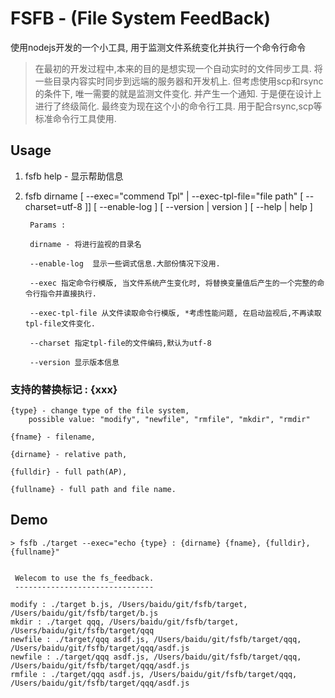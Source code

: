 

# FSFB - (File System FeedBack)


使用nodejs开发的一个小工具, 用于监测文件系统变化并执行一个命令行命令

> 在最初的开发过程中,本来的目的是想实现一个自动实时的文件同步工具. 将一些目录内容实时同步到远端的服务器和开发机上. 但考虑使用scp和rsync的条件下, 唯一需要的就是监测文件变化. 并产生一个通知. 于是便在设计上进行了终级简化. 最终变为现在这个小的命令行工具. 用于配合rsync,scp等标准命令行工具使用.


## Usage

1. fsfb help - 显示帮助信息
	
	
2. fsfb dirname [ --exec="commend Tpl" | --exec-tpl-file="file path" [ --charset=utf-8 ]] [ --enable-log ] [ --version | version ] [ --help | help ]

		Params :

		dirname - 将进行监视的目录名

		--enable-log  显示一些调式信息.大部份情况下没用.
		
		--exec 指定命令行模版, 当文件系统产生变化时, 将替换变量值后产生的一个完整的命令行指令并直接执行.
		
		--exec-tpl-file 从文件读取命令行模版, *考虑性能问题, 在启动监视后,不再读取tpl-file文件变化.
		
		--charset 指定tpl-file的文件编码,默认为utf-8
		
		--version 显示版本信息

### 支持的替换标记 : {xxx}

 
	{type} - change type of the file system, 
		possible value: "modify", "newfile", "rmfile", "mkdir", "rmdir" 
	
	{fname} - filename,
	
	{dirname} - relative path,
	
	{fulldir} - full path(AP),
	
	{fullname} - full path and file name.


## Demo


	> fsfb ./target --exec="echo {type} : {dirname} {fname}, {fulldir}, {fullname}"
	

	 Welecom to use the fs_feedback. 
	 ------------------------------- 

	modify : ./target b.js, /Users/baidu/git/fsfb/target, /Users/baidu/git/fsfb/target/b.js
	mkdir : ./target qqq, /Users/baidu/git/fsfb/target, /Users/baidu/git/fsfb/target/qqq
	newfile : ./target/qqq asdf.js, /Users/baidu/git/fsfb/target/qqq, /Users/baidu/git/fsfb/target/qqq/asdf.js
	newfile : ./target/qqq asdf.js, /Users/baidu/git/fsfb/target/qqq, /Users/baidu/git/fsfb/target/qqq/asdf.js
	rmfile : ./target/qqq asdf.js, /Users/baidu/git/fsfb/target/qqq, /Users/baidu/git/fsfb/target/qqq/asdf.js



